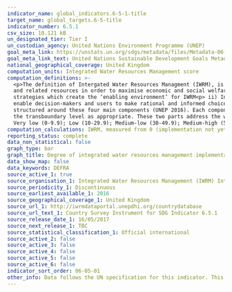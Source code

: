 ```yaml
---
indicator_name: global_indicators.6-5-1-title
target_name: global_targets.6-5-title
indicator_number: 6.5.1
csv_size: 10.121 kB
un_designated_tier: Tier I
un_custodian_agency: United Nations Environment Programme (UNEP)
goal_meta_link: https://unstats.un.org/sdgs/metadata/files/Metadata-06-05-01.pdf 
goal_meta_link_text: United Nations Sustainable Development Goals Metadata (PDF 410 KB)
national_geographical_coverage: United Kingdom
computation_units: Integrated Water Resources Management score
computation_definitions: >-
  <p>The definition of Intergated Water Resources Managment (IWRM), is based on an internationally agreed definition, and is universally applicable. IWRM was officially established in 1992 and is defined as “a process which promotes the coordinated development and management of water, land
  and related resources in order to maximise economic and social welfare in an equitable manner without compromising the sustainability of vital ecosystems”. The concept of IWRM is measured in 4 main components:<p> i) Enabling environment - this includes the policies, laws, plans and
  strategies which create the ‘enabling environment’ for IWRM<p> ii) Institutions - includes the range and roles of political, social, economic and administrative institutions that help to support the implementation of IWRM <p>iii) Management Instruments - The tools and activities that
  enable decision-makers and users to make rational and informed choices between alternative actions<p>iv) Financing - Budgeting and financing made available and used for water resources development and management from various sources.<p>The indicator is based on a national survey
  structured around these four main components (UNEP 2016). Each component is also split into two parts; questions concerning the ‘National level’ and ‘Other levels’ respectively. ‘Other levels’ includes sub-national (including provinces/states for federated countries), basin level, and
  the transboundary level as appropriate. These two parts address the wording of Target 6.5, ‘implement [IWRM] at all levels …’. <p>To further aid interpretation and comparison, the indicator results can be categorized in a similar way to the survey questions; Degree of implementation =
  Very low (0-9.9); Low (10-29.9); Medium-low (30-49.9); Medium-high (50-69.9); High (70-89.9); and Very high (90-100).
computation_calculations: IWRM, measured from 0 (implementation not yet started) to 100 (fully implemented) is currently being measured in terms of different stages of development and implementation of Integrated Water Resources Management (IWRM).
reporting_status: complete
data_non_statistical: false
graph_type: bar
graph_title: Degree of integrated water resources management implementation
data_show_map: false
data_keywords: DEFRA
source_active_1: true
source_organisation_1: Integrated Water Resources Management (IWRM) International
source_periodicity_1: Discontinuous
source_earliest_available_1: 2016
source_geographical_coverage_1: United Kingdom
source_url_1: http://iwrmdataportal.unepdhi.org/countrydatabase 
source_url_text_1: Country Survey Instrument for SDG Indicator 6.5.1
source_release_date_1: 16/05/2017
source_next_release_1: TBC
source_statistical_classification_1: Official international
source_active_2: false
source_active_3: false
source_active_4: false
source_active_5: false
source_active_6: false
indicator_sort_order: 06-05-01
other_info: Data follows the UN specification for this indicator. This indicator has been identified in collaboration with topic experts.
---
```


